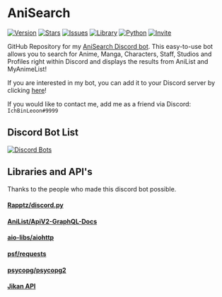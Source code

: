 # AniSearch

[![Version](https://img.shields.io/badge/Version-1.5-red?logo=github&style=flat-square)](https://github.com/IchBinLeoon/anisearch-discord-bot)
[![Stars](https://img.shields.io/github/stars/IcHBinLeoon/anisearch-discord-bot?color=yellow&style=flat-square)](https://github.com/IchBinLeoon/anisearch-discord-bot/stargazers)
[![Issues](https://img.shields.io/github/issues/IchBinLeoon/anisearch-discord-bot?style=flat-square)](https://github.com/IchBinLeoon/anisearch-discord-bot/issues)
[![Library](https://img.shields.io/badge/Library-discord.py-3775A9?logo=pypi&style=flat-square)](https://github.com/Rapptz/discord.py)
[![Python](https://img.shields.io/badge/Python-3.8.5-3776AB?logo=python&style=flat-square)](https://www.python.org/)
[![Invite](https://img.shields.io/badge/Invite-Link-7289DA?logo=discord&style=flat-square)](https://discord.com/oauth2/authorize?client_id=737236600878137363&permissions=83968&scope=bot)

GitHub Repository for my [AniSearch Discord bot](https://top.gg/bot/737236600878137363). This easy-to-use bot allows you to search for Anime, Manga, Characters, Staff, Studios and Profiles right within Discord and displays the results from AniList and MyAnimeList!

If you are interested in my bot, you can add it to your Discord server by clicking [here](https://discord.com/api/oauth2/authorize?client_id=737236600878137363&permissions=83968&scope=bot)!

If you would like to contact me, add me as a friend via Discord: `IchBinLeoon#9999`

## Discord Bot List
[![Discord Bots](https://top.gg/api/widget/737236600878137363.svg)](https://top.gg/bot/737236600878137363)

## Libraries and API's
Thanks to the people who made this discord bot possible.  
#### [Rapptz/discord.py](https://github.com/Rapptz/discord.py)  
#### [AniList/ApiV2-GraphQL-Docs](https://github.com/AniList/ApiV2-GraphQL-Docs)  
#### [aio-libs/aiohttp](https://github.com/aio-libs/aiohttp)  
#### [psf/requests](https://github.com/psf/requests)  
#### [psycopg/psycopg2](https://github.com/psycopg/psycopg2)  
#### [Jikan API](https://jikan.moe/)  
